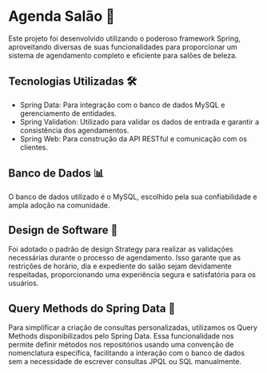 # Agenda Salão 🌟

Este projeto foi desenvolvido utilizando o poderoso framework Spring, aproveitando diversas de suas funcionalidades para proporcionar um sistema de agendamento completo e eficiente para salões de beleza.

## Tecnologias Utilizadas 🛠️
- Spring Data: Para integração com o banco de dados MySQL e gerenciamento de entidades.
- Spring Validation: Utilizado para validar os dados de entrada e garantir a consistência dos agendamentos.
- Spring Web: Para construção da API RESTful e comunicação com os clientes.

## Banco de Dados 📊
O banco de dados utilizado é o MySQL, escolhido pela sua confiabilidade e ampla adoção na comunidade.

## Design de Software 🎨
Foi adotado o padrão de design Strategy para realizar as validações necessárias durante o processo de agendamento. Isso garante que as restrições de horário, dia e expediente do salão sejam devidamente respeitadas, proporcionando uma experiência segura e satisfatória para os usuários.

## Query Methods do Spring Data 📝
Para simplificar a criação de consultas personalizadas, utilizamos os Query Methods disponibilizados pelo Spring Data. Essa funcionalidade nos permite definir métodos nos repositórios usando uma convenção de nomenclatura específica, facilitando a interação com o banco de dados sem a necessidade de escrever consultas JPQL ou SQL manualmente.

